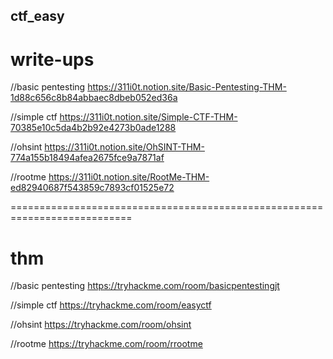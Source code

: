 ## ctf_easy

# write-ups

//basic pentesting 
https://311i0t.notion.site/Basic-Pentesting-THM-1d88c656c8b84abbaec8dbeb052ed36a

//simple ctf 
https://311i0t.notion.site/Simple-CTF-THM-70385e10c5da4b2b92e4273b0ade1288

//ohsint 
https://311i0t.notion.site/OhSINT-THM-774a155b18494afea2675fce9a7871af

//rootme 
https://311i0t.notion.site/RootMe-THM-ed82940687f543859c7893cf01525e72

===========================================================================

# thm

//basic pentesting
https://tryhackme.com/room/basicpentestingjt

//simple ctf
https://tryhackme.com/room/easyctf

//ohsint
https://tryhackme.com/room/ohsint

//rootme
https://tryhackme.com/room/rrootme
